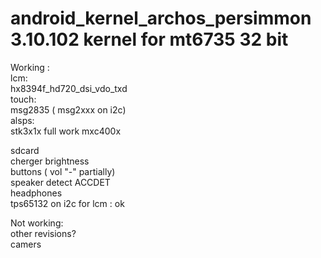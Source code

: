 # android_kernel_archos_persimmon 3.10.102 kernel for mt6735 32 bit

Working :	
lcm:	
hx8394f_hd720_dsi_vdo_txd	
touch:	
msg2835 ( msg2xxx on i2c)	
alsps:	
stk3x1x	
full work 
mxc400x	
	
sdcard	
cherger	
brightness	
buttons ( vol "-" partially)	
speaker	
detect ACCDET	
headphones	
tps65132 on i2c for lcm : ok	
	
Not working:	
other revisions?	
camers	
